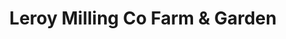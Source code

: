 ---
title: "Leroy Milling Co Farm & Garden"
url: /leroy/leroy-milling-co-farm-and-garden/
shop: pet
---